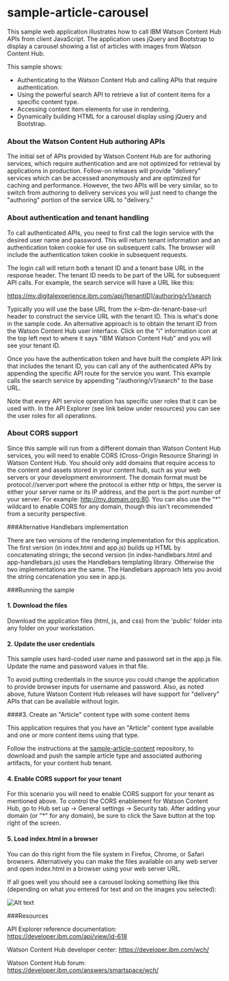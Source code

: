 # sample-article-carousel
This sample web application illustrates how to call IBM Watson Content Hub APIs from client JavaScript. The application uses jQuery and Bootstrap to display a carousel showing a list of articles with images from Watson Content Hub.

This sample shows:
* Authenticating to the Watson Content Hub and calling APIs that require authentication.
* Using the powerful search API to retrieve a list of content items for a specific content type.
* Accessing content item elements for use in rendering.
* Dynamically building HTML for a carousel display using jQuery and Bootstrap.

### About the Watson Content Hub authoring APIs

The initial set of APIs provided by Watson Content Hub are for authoring services, which require authentication and are not optimized for retrieval by applications in production. Follow-on releases will provide "delivery" services which can be accessed anonymously and are optimized for caching and performance. However, the two APIs will be very similar, so to switch from authoring to delivery services you will just need to change the "authoring" portion of the service URL to "delivery." 

### About authentication and tenant handling

To call authenticated APIs, you need to first call the login service with the desired user name and password. This will return tenant information and an authentication token cookie for use on subsequent calls. The browser will include the authentication token cookie in subsequent requests. 

The login call will return both a tenant ID and a tenant base URL in the response header. The tenant ID needs to be part of the URL for subsequent API calls. For example, the search service will have a URL like this:

https://my.digitalexperience.ibm.com/api/[tenantID]/authoring/v1/search

Typically you will use the base URL from the x-ibm-dx-tenant-base-url header to construct the service URL with the tenant ID. This is what's done in the sample code. An alternative approach is to obtain the tenant ID from the Watson Content Hub user interface. Click on the "i" information icon at the top left next to where it says "IBM Watson Content Hub" and you will see your tenant ID.

Once you have the authentication token and have built the complete API link that includes the tenant ID, you can call any of the authenticated APIs by appending the specific API route for the service you want. This example calls the search service by appending "/authoring/v1/search" to the base URL.

Note that every API service operation has specific user roles that it can be used with. In the API Explorer (see link below under resources) you can see the user roles for all operations.

### About CORS support

Since this sample will run from a different domain than Watson Content Hub services, you will need to enable CORS (Cross-Origin Resource Sharing) in Watson Content Hub. You should only add domains that require access to the content and assets stored in your content hub, such as your web servers or your development environment. The domain format must be protocol://server:port where the protocol is either http or https, the server is either your server name or its IP address, and the port is the port number of your server. For example: http://my.domain.org:80. You can also use the "*" wildcard to enable CORS for any domain, though this isn't recommended from a security perspective.

###Alternative Handlebars implementation

There are two versions of the rendering implementation for this application. The first version (in index.html and app.js) builds up HTML by concatenating strings; the second version (in index-handlebars.html and app-handlebars.js) uses the Handlebars templating library. Otherwise the two implementations are the same. The Handlebars approach lets you avoid the string concatenation you see in app.js.

###Running the sample

#### 1. Download the files

Download the application files (html, js, and css) from the 'public' folder into any folder on your workstation.

#### 2. Update the user credentials

This sample uses hard-coded user name and password set in the app.js file. Update the name and password values in that file.

To avoid putting credentials in the source you could change the application to provide browser inputs for username and password. Also, as noted above, future Watson Content Hub releases will have support for "delivery" APIs that can be available without login.

####3. Create an "Article" content type with some content items

This application requires that you have an "Article" content type available and one or more content items using that type.

Follow the instructions at the [sample-article-content](https://github.com/ibm-wch/sample-article-content) repository, to download and push the sample article type and associated authoring artifacts, for your content hub tenant.

#### 4. Enable CORS support for your tenant

For this scenario you will need to enable CORS support for your tenant as mentioned above. To control the CORS enablement for Watson Content Hub, go to Hub set up -> General settings -> Security tab. After adding your domain (or "*" for any domain), be sure to click the Save button at the top right of the screen.


#### 5. Load index.html in a browser

You can do this right from the file system in Firefox, Chrome, or Safari browsers. Alternatively you can make the files available on any web server and open index.html in a browser using your web server URL.

If all goes well you should see a carousel looking something like this (depending on what you entered for text and on the images you selected):

![Alt text](/docs/article-sample-screenshot.jpg?raw=true "Sample screenshot")

###Resources

API Explorer reference documentation: https://developer.ibm.com/api/view/id-618

Watson Content Hub developer center: https://developer.ibm.com/wch/

Watson Content Hub forum: https://developer.ibm.com/answers/smartspace/wch/
